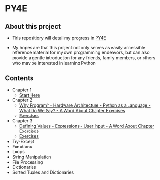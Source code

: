 # PY4E

## About this project

- This repositiory will detail my progress in [PY4E](https://www.py4e.com/)

- My hopes are that this project not only serves as easily accessible reference material for my own programming endeavors, but can also provide a gentle introduction for any friends, family members, or others who may be interested in learning Python.

## Contents

- Chapter 1
  - [Start Here](/Chapter_1/notes.md)
- Chapter 2
  - [Why Program? - Hardware Architecture - Python as a Language - What Do We Say? - A Word About Chapter Exercises](/Chapter_2/notes.md)
  - [Exercises](/Chapter_2/exercises/)
- Chapter 3
  - [Defining Values - Expressions - User Input - A Word About Chapter Exercises](/Chapter_3/notes.md)
  - [Exercises](/Chapter_3/exercises/)
- Try-Except
- Functions
- Loops
- String Manipulation
- File Processing
- Dictionaries
- Sorted Tuples and Dictionaries
